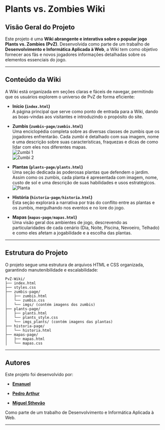 # Plants vs. Zombies Wiki

## Visão Geral do Projeto

Este projeto é uma **Wiki abrangente e interativa sobre o popular jogo Plants vs. Zombies (PvZ)**. Desenvolvida como parte de um trabalho de **Desenvolvimento e Informática Aplicada à Web**, a Wiki tem como objetivo fornecer aos fãs e novos jogadores informações detalhadas sobre os elementos essenciais do jogo.

---

## Conteúdo da Wiki

A Wiki está organizada em seções claras e fáceis de navegar, permitindo que os usuários explorem o universo de PvZ de forma eficiente:

* **Início (`index.html`)**  
  A página principal que serve como ponto de entrada para a Wiki, dando as boas-vindas aos visitantes e introduzindo o propósito do site.

* **Zumbis (`zumbis-page/zumbis.html`)**  
  Uma enciclopédia completa sobre as diversas classes de zumbis que os jogadores enfrentarão. Cada zumbi é detalhado com sua imagem, nome e uma descrição sobre suas características, fraquezas e dicas de como lidar com eles nos diferentes mapas.  
  ![Zumbi 1](https://rvideos1.memedroid.com/videos/UPLOADED573/674135bcdb772.webp)  
  ![Zumbi 2](https://preview.redd.it/iiiiiiiiiiiirraaaaaaaaaaaaaaaaaaaaaaaaaaa-v0-4630e1ntmffc1.png?auto=webp&s=d6e6ac5da9e0028bf191861bee37a96e6c1c9b59)

* **Plantas (`plants-page/plants.html`)**  
  Uma seção dedicada às poderosas plantas que defendem o jardim. Assim como os zumbis, cada planta é apresentada com imagem, nome, custo de sol e uma descrição de suas habilidades e usos estratégicos.  
  ![Planta](https://encrypted-tbn0.gstatic.com/images?q=tbn:ANd9GcS7G69-WARfDZoPS9BDVc03m1bcaqPBMiv9Kg&s)

* **História (`historia-page/historia.html`)**  
  Esta seção explorará a narrativa por trás do conflito entre as plantas e os zumbis, mergulhando nos eventos e no lore do jogo.

* **Mapas (`mapas-page/mapas.html`)**  
  Uma visão geral dos ambientes de jogo, descrevendo as particularidades de cada cenário (Dia, Noite, Piscina, Nevoeiro, Telhado) e como eles afetam a jogabilidade e a escolha das plantas.

---

## Estrutura do Projeto

O projeto segue uma estrutura de arquivos HTML e CSS organizada, garantindo manutenibilidade e escalabilidade:

```
PvZ-Wiki/
├── index.html
├── styles.css
├── zumbis-page/
│   ├── zumbis.html
│   └── zumbis.css
│   └── imgs/ (contém imagens dos zumbis)
├── plants-page/
│   ├── plants.html
│   └── plants_style.css
│   └── imgs_plants/ (contém imagens das plantas)
├── historia-page/
│   └── historia.html
├── mapas-page/
│   ├── mapas.html
│   └── mapas.css
```
---


## Autores


Este projeto foi desenvolvido por:


* **[Emanuel](https://github.com/wManell)**

* **[Pedro Arthur](https://github.com/Pedro-Arthur13)**

* **[Miguel Sthevão](https://github.com/SthevanGogh)**


Como parte de um trabalho de Desenvolvimento e Informática Aplicada à Web.


---
